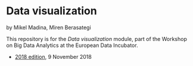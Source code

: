 # Data visualization
by Mikel Madina, Miren Berasategi

This repository is for the _Data visualization_ module, part of the Workshop on Big Data Analytics at the European Data Incubator.

- [2018 edition](https://deustodatacom.github.io/BDAP/2018.htm), 9 November 2018
